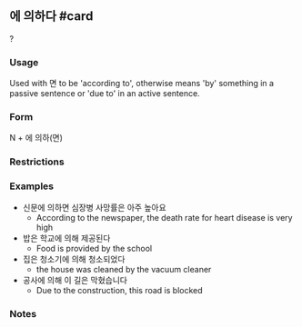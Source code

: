 ## 에 의하다 #card
?
### Usage
Used  with 면 to be 'according to', otherwise means 'by' something in a passive sentence or 'due to' in an active sentence.
### Form
N + 에 의하(면)
### Restrictions
### Examples
- 신문에 의하면 심장병 사망률은 아주 높아요
	- According to the newspaper, the death rate for heart disease is very high
- 밥은 학교에 의해 제공된다
	- Food is provided by the school
- 집은 청소기에 의해 청소되었다
	- the house was cleaned by the vacuum cleaner
- 공사에 의해 이 길은 막혔습니다
	- Due to the construction, this road is blocked
### Notes
<!--SR:!2024-09-12,2,210-->